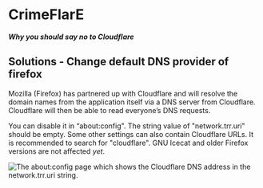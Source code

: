 # CrimeFlarE
***Why you should say no to Cloudflare***

## Solutions - Change default DNS provider of firefox
Mozilla (Firefox) has partnered up with Cloudflare and will resolve the 
domain names from the application itself via a DNS server from Cloudflare. 
Cloudflare will then be able to read everyone’s DNS requests.

You can disable it in “about:config". The string value of "network.trr.uri" 
should be empty. Some other settings can also contain Cloudflare URLs. It 
is recommended to search for "cloudflare". GNU Icecat and older Firefox 
versions are not affected *yet*.

![The about:config page which shows the Cloudflare DNS address in the network.trr.uri string.](../../image/firefox-cloudflare-dns-settings.jpg)
